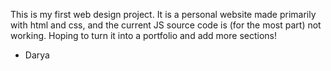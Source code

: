 This is my first web design project.  It is a personal website made primarily with html and css, and the current JS source code is (for the most part) not working.
Hoping to turn it into a portfolio and add more sections!

- Darya
